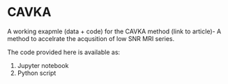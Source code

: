 # CAVKA
A working exapmle (data + code) for the CAVKA method (link to article)- A method to accelrate the acqusition of low SNR MRI series.

The code provided here is available as:
1) Jupyter notebook
2) Python script
